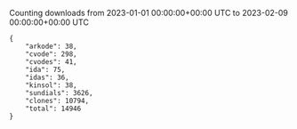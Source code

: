 
Counting downloads from 2023-01-01 00:00:00+00:00 UTC to 2023-02-09 00:00:00+00:00 UTC

```
{
    "arkode": 38,
    "cvode": 298,
    "cvodes": 41,
    "ida": 75,
    "idas": 36,
    "kinsol": 38,
    "sundials": 3626,
    "clones": 10794,
    "total": 14946
}
```
